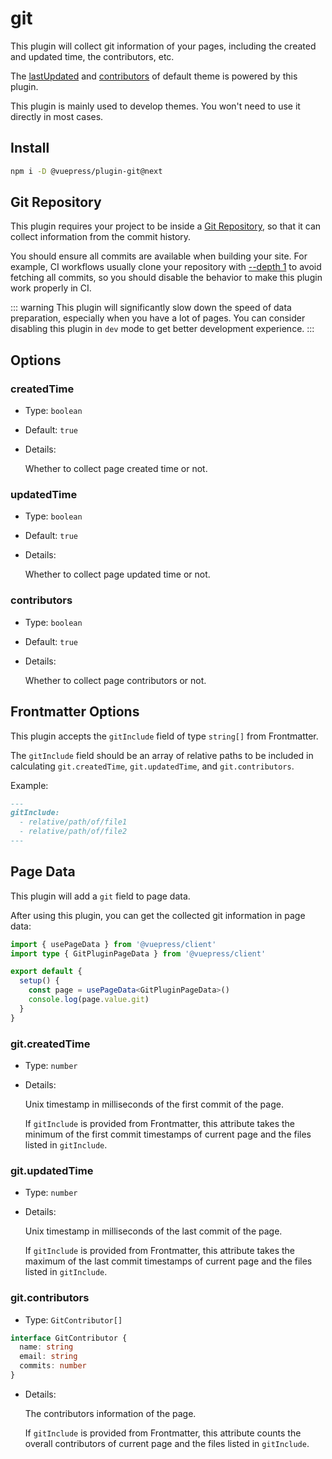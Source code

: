 # git

<NpmBadge package="@vuepress/plugin-git" />

This plugin will collect git information of your pages, including the created and updated time, the contributors, etc.

The [lastUpdated](../default-theme/config.md#lastupdated) and [contributors](../default-theme/config.md#contributors) of default theme is powered by this plugin.

This plugin is mainly used to develop themes. You won't need to use it directly in most cases.

## Install

```bash
npm i -D @vuepress/plugin-git@next
```

## Git Repository

This plugin requires your project to be inside a [Git Repository](https://git-scm.com/book/en/Git-Basics-Getting-a-Git-Repository), so that it can collect information from the commit history.

You should ensure all commits are available when building your site. For example, CI workflows usually clone your repository with [--depth 1](https://git-scm.com/docs/git-clone#Documentation/git-clone.txt---depthltdepthgt) to avoid fetching all commits, so you should disable the behavior to make this plugin work properly in CI.

::: warning
This plugin will significantly slow down the speed of data preparation, especially when you have a lot of pages. You can consider disabling this plugin in `dev` mode to get better development experience.
:::

## Options

### createdTime

- Type: `boolean`

- Default: `true`

- Details:

  Whether to collect page created time or not.

### updatedTime

- Type: `boolean`

- Default: `true`

- Details:

  Whether to collect page updated time or not.

### contributors

- Type: `boolean`

- Default: `true`

- Details:

  Whether to collect page contributors or not.

## Frontmatter Options

This plugin accepts the `gitInclude` field of type `string[]` from Frontmatter.

The `gitInclude` field should be an array of relative paths to be included in calculating `git.createdTime`, `git.updatedTime`, and `git.contributors`.

Example:

```md
---
gitInclude:
  - relative/path/of/file1
  - relative/path/of/file2
---
```

## Page Data

This plugin will add a `git` field to page data.

After using this plugin, you can get the collected git information in page data:

```ts
import { usePageData } from '@vuepress/client'
import type { GitPluginPageData } from '@vuepress/client'

export default {
  setup() {
    const page = usePageData<GitPluginPageData>()
    console.log(page.value.git)
  }
}
```

### git.createdTime

- Type: `number`

- Details:

  Unix timestamp in milliseconds of the first commit of the page.

  If `gitInclude` is provided from Frontmatter, this attribute takes the minimum of the first commit timestamps of current page and the files listed in `gitInclude`.

### git.updatedTime

- Type: `number`

- Details:

  Unix timestamp in milliseconds of the last commit of the page.

  If `gitInclude` is provided from Frontmatter, this attribute takes the maximum of the last commit timestamps of current page and the files listed in `gitInclude`.

### git.contributors

- Type: `GitContributor[]`

```ts
interface GitContributor {
  name: string
  email: string
  commits: number
}
```

- Details:

  The contributors information of the page.

  If `gitInclude` is provided from Frontmatter, this attribute counts the overall contributors of current page and the files listed in `gitInclude`.

